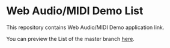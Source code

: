 # Web Audio/MIDI Demo List

This repository contains Web Audio/MIDI Demo application link.

You can preview the List of the master branch [here](http://webaudio.github.com/demo-list/).

